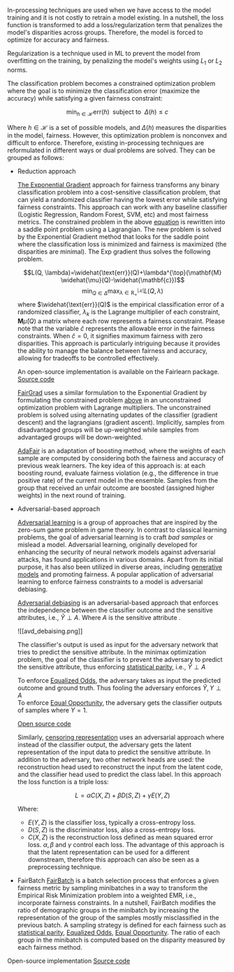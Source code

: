 In-processing techniques are used when we have access to the model training and it is not costly to retrain a model existing. In a nutshell, the loss function is transformed to add a loss/regularization term that penalizes the model's disparities across groups. Therefore, the model is forced to optimize for accuracy and fairness. 

Regularization is a technique used in ML to prevent the model from overfitting on the training, by penalizing the model's weights using $L_1$ or $L_2$ norms. 

The classification problem becomes a constrained optimization problem where the goal is to minimize the classification error (maximize the accuracy) while satisfying a given fairness constraint:
 
<a id="eq_fair_constraint"></a>$$\min_{h \in \mathcal{H}} \text{err}(h) \; \: \text{subject to}  \; \: \Delta(h) \leq c$$

Where $h\in\mathcal{H}$ is a set of possible models, and $\Delta(h)$ measures the disparities in the model, fairness. However, this optimization problem is nonconvex and difficult to enforce. Therefore, existing in-processing techniques are reformulated in different ways or dual problems are solved. They can be grouped as follows:

- Reduction approach 
  
  [The Exponential Gradient](https://arxiv.org/pdf/1803.02453.pdf) approach for fairness transforms any binary classification problem into a cost-sensitive classification problem, that can yield a randomized classifier having the lowest error while satisfying fairness constraints. This approach can work with any baseline classifier (Logistic Regression, Random Forest, SVM, etc) and most fairness metrics. 
  The constrained problem in the above [equation](#eq_fair_constraint) is rewritten into a saddle point problem using a Lagrangian. The new problem is solved by the Exponential Gradient  method that looks for the saddle point where the classification loss is minimized and fairness is maximized (the disparities are minimal). The Exp gradient thus solves the following problem. 
  
  $$L(Q, \lambda)=\widehat{\text{err}}(Q)+\lambda^{\top}(\mathbf{M} \widehat{\mu}(Q)-\widehat{\mathbf{c}})$$
  $$\min_{Q \in \Delta} \max_{\lambda \in \mathbb{R}_{+}^{|\mathcal{K}|}} L(Q, \lambda)$$
  where  $\widehat{\text{err}}(Q)$ is the empirical classification error of a randomized classifier, $\lambda_k$ is the Lagrange multiplier of each constraint, $\mathbf{M} \widehat{\mu}(Q)$ a matrix where each row represents a fairness constraint.  Please note that the variable $\hat{c}$ represents the allowable error in the fairness constraints. When $\hat{c}=0$, it signifies maximum fairness with zero disparities. This approach is particularly intriguing because it provides the ability to manage the balance between fairness and accuracy, allowing for tradeoffs to be controlled effectively.
   
  An open-source implementation is available on the Fairlearn package. [Source code](https://fairlearn.org/v0.5.0/api_reference/fairlearn.reductions.html) 
  
  [FairGrad](https://arxiv.org/abs/2206.10923) uses a similar formulation to the Exponential Gradient by formulating the constrained problem [above](#eq_fair_constraint) in an unconstrained optimization problem with Lagrange multipliers. The unconstrained problem is solved  using alternating updates of the classifier (gradient descent) and the lagrangians (gradient ascent).  Implicitly, samples from disadvantaged groups will be up-weighted while samples from advantaged groups will be down-weighted. 
  
  [AdaFair](https://arxiv.org/abs/1909.08982) is an adaptation of boosting method, where the weights of each sample are computed by considering both the fairness and accuracy of previous weak learners. The key idea of this approach is: at each boosting round, evaluate fairness violation (e.g., the difference in true positive rate) of the current model in the ensemble. Samples from the group that received an unfair outcome  are boosted (assigned higher weights) in the next round of training.
  
- Adversarial-based approach
  
  [Adversarial learning](https://dl.acm.org/doi/abs/10.1145/1081870.1081950?casa_token=-fstSfXI7LEAAAAA:QbYE6sImT_eM1ZSOtF27tcnu2KYp4E9WNLXnDYC1Iaec7DUvuTojZYGLMbCfVgh15T-xgD6SuBNVkzA) is a group of approaches that are inspired by the zero-sum game problem in game theory. In contrast to classical learning problems, the goal of adversarial learning is to craft *bad samples* or mislead a model. 
  Adversarial learning, originally developed for enhancing the security of neural network models against adversarial attacks, has found applications in various domains. Apart from its initial purpose, it has also been utilized in diverse areas, including [generative models](https://arxiv.org/abs/1406.2661) and promoting fairness. A popular application of adversarial learning to enforce  fairness  constraints to a model is adversarial debiasing.  
  
  [Adversarial debiasing](https://dl.acm.org/doi/abs/10.1145/3278721.3278779) is an adversarial-based approach that enforces the independence between the classifier outcome and the sensitive attributes, i.e., $\hat{Y} \perp A$. Where $A$ is the sensitive attribute .
  
  ![[avd_debaising.png]]
  
  The classifier's output is used as input for the adversary network that tries to predict the sensitive attribute. In the minimax optimization problem, the goal of the classifier is to prevent the adversary to predict the sensitive attribute, thus enforcing [statistical parity](../Fairness%20Definitions.md), i.e., $\hat{Y} \perp A$
  
  To enforce [Equalized Odds](../Fairness%20Definitions.md), the adversary takes  as input the predicted outcome and ground truth. Thus fooling the adversary enforces $\hat{Y},{Y} \perp A$  
  To enforce [Equal Opportunity](../Fairness%20Definitions.md), the adversary gets the classifier outputs of samples where $Y=1$. 
  

  [Open source code](https://fairlearn.org/main/user_guide/mitigation/adversarial.html)


  Similarly, [censoring representation](https://arxiv.org/pdf/1511.05897.pdf) uses an adversarial approach where instead of the classifier output, the adversary gets the latent representation of the input data to predict the sensitive attribute. In addition to the adversary, two other network heads are used: the reconstruction head used to reconstruct the input from the latent code, and the classifier head used to predict the class label. In this approach the loss function is a triple loss:
  
  $$L = \alpha C(X, Z) + \beta D(S, Z) + \gamma E(Y, Z)$$
  
  Where:
	- $E(Y, Z)$ is the classifier loss, typically a cross-entropy loss.
	- $D(S, Z)$ is the discriminator loss, also a cross-entropy loss.
	- $C(X, Z)$ is the reconstruction loss defined as mean squared error loss. 
	$\alpha, \beta$ and  $\gamma$ control each loss.  The advantage of this approach is that the latent representation can be used for a different downstream, therefore this approach can also be seen as a preprocessing technique. 
 
- FairBatch 
 [FairBatch](https://arxiv.org/abs/2012.01696) is a batch selection process that enforces a given fairness metric by sampling minibatches  in a way to transform the Empirical Risk Minimization problem into a weighted EMR, i.e., incorporate fairness constraints. In a nutshell, FairBatch modifies the ratio of demographic groups in the minibatch by increasing the representation of the group of the samples mostly misclassified in the previous batch.   A sampling strategy is defined for each fairness such as [statistical parity](../Fairness%20Definitions.md), [Equalized Odds](../Fairness%20Definitions.md), [Equal Opportunity](../Fairness%20Definitions.md).  The ratio of each group in the minibatch is computed based on the disparity measured by each fairness method. 
   
 Open-source implementation [Source code](https://github.com/yuji-roh/fairbatch)

